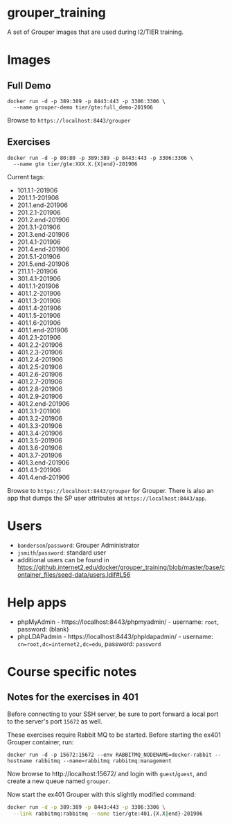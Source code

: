 # grouper_training
A set of Grouper images that are used during I2/TIER training.

# Images

## Full Demo

```
docker run -d -p 389:389 -p 8443:443 -p 3306:3306 \
  --name grouper-demo tier/gte:full_demo-201906
```

Browse to `https://localhost:8443/grouper`

## Exercises

```
docker run -d -p 80:80 -p 389:389 -p 8443:443 -p 3306:3306 \
  --name gte tier/gte:XXX.X.{X|end}-201906
```

Current tags:
- 101.1.1-201906
- 201.1.1-201906
- 201.1.end-201906
- 201.2.1-201906
- 201.2.end-201906
- 201.3.1-201906
- 201.3.end-201906
- 201.4.1-201906
- 201.4.end-201906
- 201.5.1-201906
- 201.5.end-201906
- 211.1.1-201906
- 301.4.1-201906
- 401.1.1-201906
- 401.1.2-201906
- 401.1.3-201906
- 401.1.4-201906
- 401.1.5-201906
- 401.1.6-201906
- 401.1.end-201906
- 401.2.1-201906
- 401.2.2-201906
- 401.2.3-201906
- 401.2.4-201906
- 401.2.5-201906
- 401.2.6-201906
- 401.2.7-201906
- 401.2.8-201906
- 401.2.9-201906
- 401.2.end-201906
- 401.3.1-201906
- 401.3.2-201906
- 401.3.3-201906
- 401.3.4-201906
- 401.3.5-201906
- 401.3.6-201906
- 401.3.7-201906
- 401.3.end-201906
- 401.4.1-201906
- 401.4.end-201906

Browse to `https://localhost:8443/grouper` for Grouper. There is also an app that dumps the SP user attributes at `https://localhost:8443/app`.

# Users
- `banderson`/`password`: Grouper Administrator
- `jsmith`/`password`: standard user
- additional users can be found in <https://github.internet2.edu/docker/grouper_training/blob/master/base/container_files/seed-data/users.ldif#L56>

# Help apps

- phpMyAdmin - https://localhost:8443/phpmyadmin/ - username: `root`, password: (blank)
- phpLDAPadmin - https://localhost:8443/phpldapadmin/ - username: `cn=root,dc=internet2,dc=edu`, password: `password`


# Course specific notes

## Notes for the exercises in 401

Before connecting to your SSH server, be sure to port forward a local port to the server's port `15672` as well.

These exercises require Rabbit MQ to be started. Before starting the ex401 Grouper container, run:

```
docker run -d -p 15672:15672 --env RABBITMQ_NODENAME=docker-rabbit --hostname rabbitmq --name=rabbitmq rabbitmq:management
```

Now browse to http://localhost:15672/ and login with `guest`/`guest`, and create a new queue named `grouper`.

Now start the ex401 Grouper with this slightly modified command:

```bash
docker run -d -p 389:389 -p 8443:443 -p 3306:3306 \
  --link rabbitmq:rabbitmq --name tier/gte:401.{X.X|end}-201906

```
